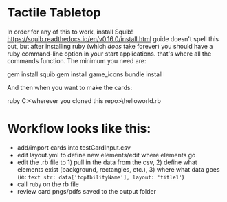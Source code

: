 # Tactile Tabletop

In order for any of this to work, install Squib!
https://squib.readthedocs.io/en/v0.16.0/install.html
guide doesn't spell this out, but after installing ruby (which _does_ take forever) you should have a ruby command-line option in your start applications. that's where all the commands function. The minimum you need are:

gem install squib
gem install game_icons
bundle install

And then when you want to make the cards:

ruby C:\<wherever you cloned this repo>\helloworld.rb


# Workflow looks like this:
- add/import cards into testCardInput.csv
- edit layout.yml to define new elements/edit where elements go
- edit the .rb file to 1) pull in the data from the csv, 2) define what elements exist (background, rectangles, etc.), 3) where what data goes (ie: `text str: data['topAbilityName'], layout: 'title1'`)
- call `ruby` on the rb file
- review card pngs/pdfs saved to the output folder
